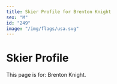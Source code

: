 ```yaml
---
title: Skier Profile for Brenton Knight
sex: "M"
id: "249"
image: "/img/flags/usa.svg" 
---
```


# Skier Profile

This page is for: Brenton Knight.
    